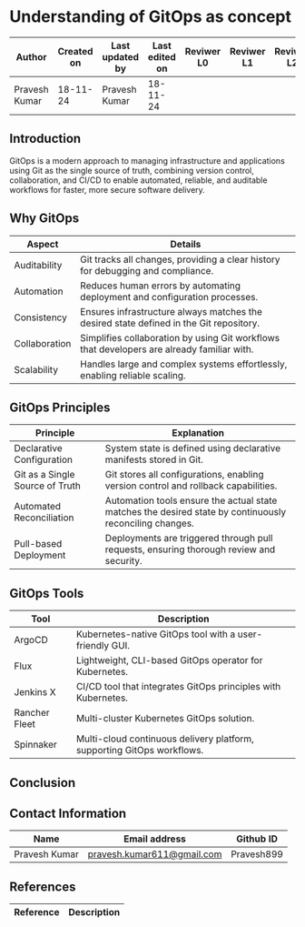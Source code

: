# Understanding of GitOps as concept

| **Author** | **Created on** | **Last updated by** | **Last edited on** | **Reviwer L0** |**Reviwer L1** |**Reviwer L2** |
|------------|----------------|----------------------|---------------------|---------------|---------------|---------------|
| Pravesh Kumar      | 18-11-24      | Pravesh Kumar             | 18-11-24           |  | | |

## Introduction

GitOps is a modern approach to managing infrastructure and applications using Git as the single source of truth, combining version control, collaboration, and CI/CD to enable automated, reliable, and auditable workflows for faster, more secure software delivery.

## Why GitOps

|Aspect	| Details |
|----------|------------|
| Auditability  | Git tracks all changes, providing a clear history for debugging and compliance. |
| Automation	| Reduces human errors by automating deployment and configuration processes. |
| Consistency	| Ensures infrastructure always matches the desired state defined in the Git repository. |
| Collaboration	| Simplifies collaboration by using Git workflows that developers are already familiar with. | 
| Scalability	| Handles large and complex systems effortlessly, enabling reliable scaling. |

## GitOps Principles

| Principle	| Explanation |
|-------------|--------|
| Declarative Configuration |	System state is defined using declarative manifests stored in Git. |
| Git as a Single Source of Truth | 	Git stores all configurations, enabling version control and rollback capabilities. | 
| Automated Reconciliation |	Automation tools ensure the actual state matches the desired state by continuously reconciling changes. | 
| Pull-based Deployment | 	Deployments are triggered through pull requests, ensuring thorough review and security. |

## GitOps Tools

| Tool |	Description|
|----|------|
| ArgoCD	| Kubernetes-native GitOps tool with a user-friendly GUI. |
|Flux	| Lightweight, CLI-based GitOps operator for Kubernetes.|
|Jenkins X | 	CI/CD tool that integrates GitOps principles with Kubernetes. |
|Rancher Fleet	| Multi-cluster Kubernetes GitOps solution. |
|Spinnaker |	Multi-cloud continuous delivery platform, supporting GitOps workflows. |


## Conclusion



## Contact Information

| **Name** | **Email address**            | **Github ID**
|----------|-------------------------------|-------------------|
| Pravesh Kumar    |  pravesh.kumar611@gmail.com           | Pravesh899 |


## References

|Reference	|Description|
|-------|--------|
